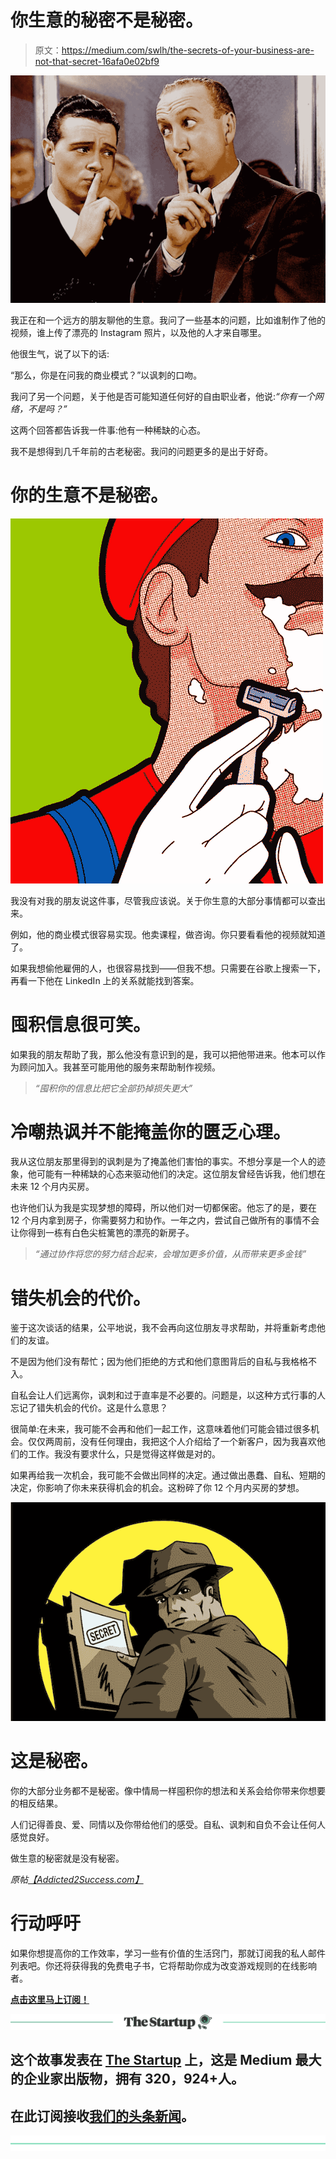 # 你生意的秘密不是秘密。

> 原文：<https://medium.com/swlh/the-secrets-of-your-business-are-not-that-secret-16afa0e02bf9>

![](img/c02410ead7a0b36b7cf89b7597d0408b.png)

我正在和一个远方的朋友聊他的生意。我问了一些基本的问题，比如谁制作了他的视频，谁上传了漂亮的 Instagram 照片，以及他的人才来自哪里。

他很生气，说了以下的话:

“那么，你是在问我的商业模式？”以讽刺的口吻。

我问了另一个问题，关于他是否可能知道任何好的自由职业者，他说:*“你有一个网络，不是吗？”*

这两个回答都告诉我一件事:他有一种稀缺的心态。

我不是想得到几千年前的古老秘密。我问的问题更多的是出于好奇。

# 你的生意不是秘密。

![](img/e75740265f02b499b36e8fe9a7dee4bf.png)

我没有对我的朋友说这件事，尽管我应该说。关于你生意的大部分事情都可以查出来。

例如，他的商业模式很容易实现。他卖课程，做咨询。你只要看看他的视频就知道了。

如果我想偷他雇佣的人，也很容易找到——但我不想。只需要在谷歌上搜索一下，再看一下他在 LinkedIn 上的关系就能找到答案。

# 囤积信息很可笑。

如果我的朋友帮助了我，那么他没有意识到的是，我可以把他带进来。他本可以作为顾问加入。我甚至可能用他的服务来帮助制作视频。

> *“囤积你的信息比把它全部扔掉损失更大”*

# 冷嘲热讽并不能掩盖你的匮乏心理。

我从这位朋友那里得到的讽刺是为了掩盖他们害怕的事实。不想分享是一个人的迹象，他可能有一种稀缺的心态来驱动他们的决定。这位朋友曾经告诉我，他们想在未来 12 个月内买房。

也许他们认为我是实现梦想的障碍，所以他们对一切都保密。他忘了的是，要在 12 个月内拿到房子，你需要努力和协作。一年之内，尝试自己做所有的事情不会让你得到一栋有白色尖桩篱笆的漂亮的新房子。

> *“通过协作将您的努力结合起来，会增加更多价值，从而带来更多金钱”*

# 错失机会的代价。

鉴于这次谈话的结果，公平地说，我不会再向这位朋友寻求帮助，并将重新考虑他们的友谊。

不是因为他们没有帮忙；因为他们拒绝的方式和他们意图背后的自私与我格格不入。

自私会让人们远离你，讽刺和过于直率是不必要的。问题是，以这种方式行事的人忘记了错失机会的代价。这是什么意思？

很简单:在未来，我可能不会再和他们一起工作，这意味着他们可能会错过很多机会。仅仅两周前，没有任何理由，我把这个人介绍给了一个新客户，因为我喜欢他们的工作。我没有要求什么，只是觉得这样做是对的。

如果再给我一次机会，我可能不会做出同样的决定。通过做出愚蠢、自私、短期的决定，你影响了你未来获得机会的机会。这粉碎了你 12 个月内买房的梦想。

![](img/048a2d554c5b7ee6c722865b78bd328f.png)

# 这是秘密。

你的大部分业务都不是秘密。像中情局一样囤积你的想法和关系会给你带来你想要的相反结果。

人们记得善良、爱、同情以及你带给他们的感受。自私、讽刺和自负不会让任何人感觉良好。

做生意的秘密就是没有秘密。

*原帖*[*【Addicted2Success.com】*](https://addicted2success.com/entrepreneur-profile/the-secrets-of-your-business-are-not-that-secret/)

# 行动呼吁

如果你想提高你的工作效率，学习一些有价值的生活窍门，那就订阅我的私人邮件列表吧。你还将获得我的免费电子书，它将帮助你成为改变游戏规则的在线影响者。

[**点击这里马上订阅！**](http://timdenning.net/free-ebook)

[![](img/308a8d84fb9b2fab43d66c117fcc4bb4.png)](https://medium.com/swlh)

## 这个故事发表在 [The Startup](https://medium.com/swlh) 上，这是 Medium 最大的企业家出版物，拥有 320，924+人。

## 在此订阅接收[我们的头条新闻](http://growthsupply.com/the-startup-newsletter/)。

[![](img/b0164736ea17a63403e660de5dedf91a.png)](https://medium.com/swlh)